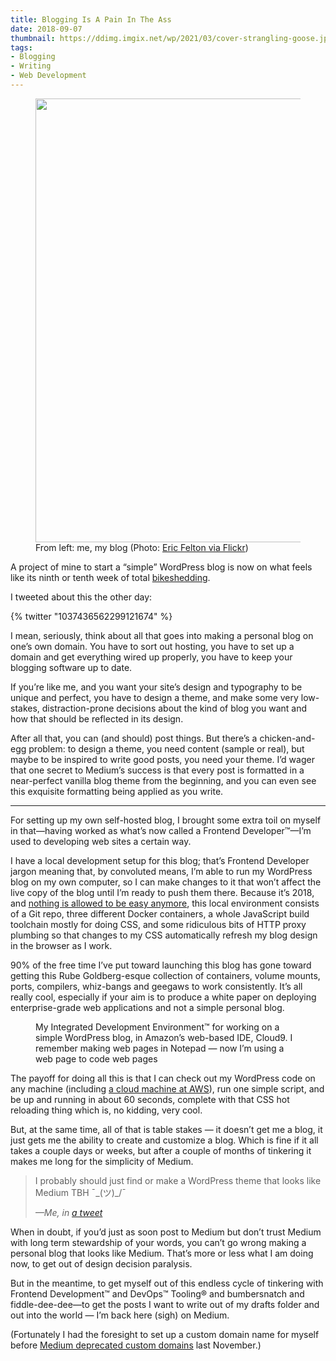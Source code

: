 ```yaml
---
title: Blogging Is A Pain In The Ass
date: 2018-09-07
thumbnail: https://ddimg.imgix.net/wp/2021/03/cover-strangling-goose.jpg
tags:
- Blogging
- Writing
- Web Development
---
```


<figure class="wp-block-image alignfull size-large">
  <img src="https://ddimg.imgix.net/wp/2021/03/cover-strangling-goose-1024x710.jpg" width="1024" height="710" alt="" class="wp-image-4104 lazyload" />
  <figcaption>From left: me, my blog (Photo:&nbsp;<a href="https://www.flickr.com/photos/fotoblitzcolor/5426388127">Eric Felton via Flickr</a>)</figcaption>
</figure>

<p>A project of mine to start a “simple” WordPress blog is now on what feels like its ninth or tenth week of total&nbsp;<a href="https://en.wiktionary.org/wiki/bikeshedding">bikeshedding</a>.</p>

<p>I tweeted about this the other day:</p>

<!-- wp:embed {"url":"https://twitter.com/ddemaree/status/1037436562299121674","type":"rich","providerNameSlug":"twitter","responsive":true} -->
{% twitter "1037436562299121674" %}

<!-- wp:paragraph -->
<p>I mean, seriously, think about all that goes into making a personal blog on one’s own domain. You have to sort out hosting, you have to set up a domain and get everything wired up properly, you have to keep your blogging software up to date.</p>
<!-- /wp:paragraph -->

<!-- wp:paragraph -->
<p>If you’re like me, and you want your site’s design and typography to be unique and perfect, you have to design a theme, and make some very low-stakes, distraction-prone decisions about the kind of blog you want and how that should be reflected in its design.</p>
<!-- /wp:paragraph -->

<!-- wp:paragraph -->
<p>After all that, you can (and should) post things. But there’s a chicken-and-egg problem: to design a theme, you need content (sample or real), but maybe to be inspired to write good posts, you need your theme. I’d wager that one secret to Medium’s success is that every post is formatted in a near-perfect vanilla blog theme from the beginning, and you can even see this exquisite formatting being applied as you write.</p>
<!-- /wp:paragraph -->

<!-- wp:separator {"className":"is-style-dots"} -->
<hr class="wp-block-separator is-style-dots"/>
<!-- /wp:separator -->

<!-- wp:paragraph -->
<p>For setting up my own self-hosted blog, I brought some extra toil on myself in that—having worked as what’s now called a Frontend Developer™—I’m used to developing web sites a certain way.</p>
<!-- /wp:paragraph -->

<!-- wp:paragraph -->
<p>I have a local development setup for this blog; that’s Frontend Developer jargon meaning that, by convoluted means, I’m able to run my WordPress blog on my own computer, so I can make changes to it that won’t affect the live copy of the blog until I’m ready to push them there. Because it’s 2018, and&nbsp;<a href="https://frankchimero.com/writing/everything-easy-is-hard-again/">nothing is allowed to be easy anymore</a>, this local environment consists of a Git repo, three different Docker containers, a whole JavaScript build toolchain mostly for doing CSS, and some ridiculous bits of HTTP proxy plumbing so that changes to my CSS automatically refresh my blog design in the browser as I work.</p>
<!-- /wp:paragraph -->

<!-- wp:paragraph -->
<p>90% of the free time I’ve put toward launching this blog has gone toward getting this Rube Goldberg-esque collection of containers, volume mounts, ports, compilers, whiz-bangs and geegaws to work consistently. It’s all really cool, especially if your aim is to produce a white paper on deploying enterprise-grade web applications and not a simple personal blog.</p>
<!-- /wp:paragraph -->

<figure class="wp-block-image alignwide size-large">
  <img src="https://ddimg.imgix.net/wp/2021/03/screenshot-cloud9-ide.png" alt="" class="wp-image-4106 lazyload" />
  <figcaption>My Integrated Development Environment™ for working on a simple WordPress blog, in Amazon’s web-based IDE, Cloud9. I remember making web pages in Notepad — now I’m using a web page to code web pages</figcaption>
</figure>

<!-- wp:paragraph -->
<p>The payoff for doing all this is that I can check out my WordPress code on any machine (including&nbsp;<a href="https://aws.amazon.com/cloud9/">a cloud machine at AWS</a>), run one simple script, and be up and running in about 60 seconds, complete with that CSS hot reloading thing which is, no kidding, very cool.</p>
<!-- /wp:paragraph -->

<!-- wp:paragraph -->
<p>But, at the same time, all of that is table stakes — it doesn’t get me a blog, it just gets me the ability to create and customize a blog. Which is fine if it all takes a couple days or weeks, but after a couple of months of tinkering it makes me long for the simplicity of Medium.</p>
<!-- /wp:paragraph -->

<!-- wp:quote -->
<blockquote class="wp-block-quote"><p>I probably should just find or make a WordPress theme that looks like Medium TBH ¯_(ツ)_/¯</p><cite>—Me, in&nbsp;<a href="https://twitter.com/ddemaree/status/1037436571400773633">a tweet</a></cite></blockquote>
<!-- /wp:quote -->

<!-- wp:paragraph -->
<p>When in doubt, if you’d just as soon post to Medium but don’t trust Medium with long term stewardship of your words, you can’t go wrong making a personal blog that looks like Medium. That’s more or less what I am doing now, to get out of design decision paralysis.</p>
<!-- /wp:paragraph -->

<!-- wp:paragraph -->
<p>But in the meantime, to get myself out of this endless cycle of tinkering with Frontend Development™ and DevOps™ Tooling® and bumbersnatch and fiddle-dee-dee—to get the posts I want to write out of my drafts folder and out into the world — I’m back here (sigh) on Medium.</p>
<!-- /wp:paragraph -->

<!-- wp:paragraph -->
<p>(Fortunately I had the foresight to set up a custom domain name for myself before&nbsp;<a href="https://help.medium.com/hc/en-us/articles/115003053487-Custom-Domains-service-deprecation">Medium deprecated custom domains</a>&nbsp;last November.)</p>
<!-- /wp:paragraph -->